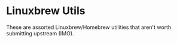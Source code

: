 # Linuxbrew Utils

These are assorted Linuxbrew/Homebrew utilities that aren't worth submitting upstream (IMO).

